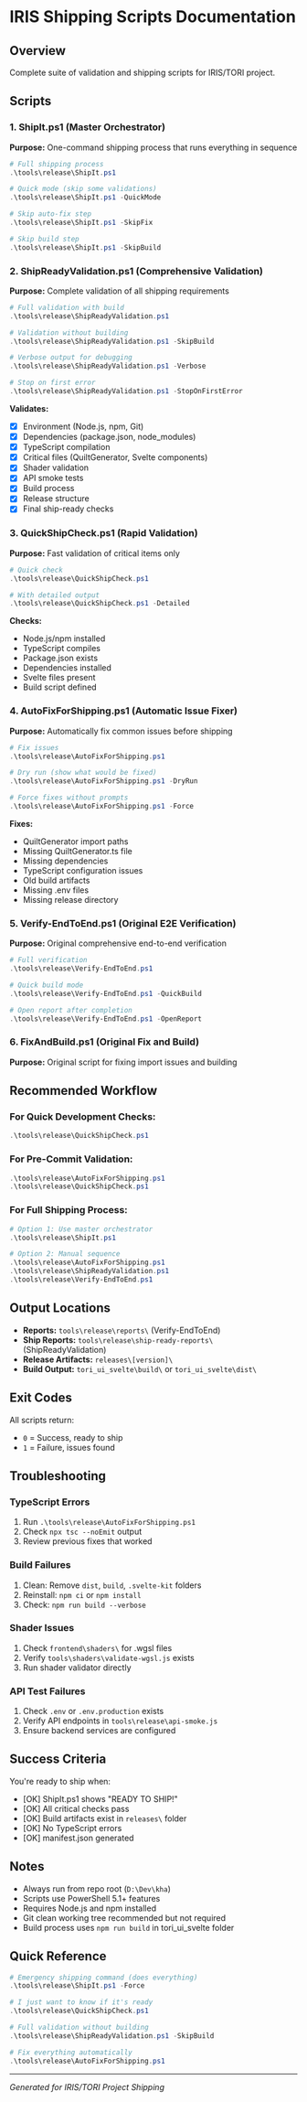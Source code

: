 # IRIS Shipping Scripts Documentation

## Overview
Complete suite of validation and shipping scripts for IRIS/TORI project.

## Scripts

### 1. **ShipIt.ps1** (Master Orchestrator)
**Purpose:** One-command shipping process that runs everything in sequence
```powershell
# Full shipping process
.\tools\release\ShipIt.ps1

# Quick mode (skip some validations)
.\tools\release\ShipIt.ps1 -QuickMode

# Skip auto-fix step
.\tools\release\ShipIt.ps1 -SkipFix

# Skip build step
.\tools\release\ShipIt.ps1 -SkipBuild
```

### 2. **ShipReadyValidation.ps1** (Comprehensive Validation)
**Purpose:** Complete validation of all shipping requirements
```powershell
# Full validation with build
.\tools\release\ShipReadyValidation.ps1

# Validation without building
.\tools\release\ShipReadyValidation.ps1 -SkipBuild

# Verbose output for debugging
.\tools\release\ShipReadyValidation.ps1 -Verbose

# Stop on first error
.\tools\release\ShipReadyValidation.ps1 -StopOnFirstError
```

**Validates:**
- [x] Environment (Node.js, npm, Git)
- [x] Dependencies (package.json, node_modules)
- [x] TypeScript compilation
- [x] Critical files (QuiltGenerator, Svelte components)
- [x] Shader validation
- [x] API smoke tests
- [x] Build process
- [x] Release structure
- [x] Final ship-ready checks

### 3. **QuickShipCheck.ps1** (Rapid Validation)
**Purpose:** Fast validation of critical items only
```powershell
# Quick check
.\tools\release\QuickShipCheck.ps1

# With detailed output
.\tools\release\QuickShipCheck.ps1 -Detailed
```

**Checks:**
- Node.js/npm installed
- TypeScript compiles
- Package.json exists
- Dependencies installed
- Svelte files present
- Build script defined

### 4. **AutoFixForShipping.ps1** (Automatic Issue Fixer)
**Purpose:** Automatically fix common issues before shipping
```powershell
# Fix issues
.\tools\release\AutoFixForShipping.ps1

# Dry run (show what would be fixed)
.\tools\release\AutoFixForShipping.ps1 -DryRun

# Force fixes without prompts
.\tools\release\AutoFixForShipping.ps1 -Force
```

**Fixes:**
- QuiltGenerator import paths
- Missing QuiltGenerator.ts file
- Missing dependencies
- TypeScript configuration issues
- Old build artifacts
- Missing .env files
- Missing release directory

### 5. **Verify-EndToEnd.ps1** (Original E2E Verification)
**Purpose:** Original comprehensive end-to-end verification
```powershell
# Full verification
.\tools\release\Verify-EndToEnd.ps1

# Quick build mode
.\tools\release\Verify-EndToEnd.ps1 -QuickBuild

# Open report after completion
.\tools\release\Verify-EndToEnd.ps1 -OpenReport
```

### 6. **FixAndBuild.ps1** (Original Fix and Build)
**Purpose:** Original script for fixing import issues and building

## Recommended Workflow

### For Quick Development Checks:
```powershell
.\tools\release\QuickShipCheck.ps1
```

### For Pre-Commit Validation:
```powershell
.\tools\release\AutoFixForShipping.ps1
.\tools\release\QuickShipCheck.ps1
```

### For Full Shipping Process:
```powershell
# Option 1: Use master orchestrator
.\tools\release\ShipIt.ps1

# Option 2: Manual sequence
.\tools\release\AutoFixForShipping.ps1
.\tools\release\ShipReadyValidation.ps1
.\tools\release\Verify-EndToEnd.ps1
```

## Output Locations

- **Reports:** `tools\release\reports\` (Verify-EndToEnd)
- **Ship Reports:** `tools\release\ship-ready-reports\` (ShipReadyValidation)
- **Release Artifacts:** `releases\[version]\`
- **Build Output:** `tori_ui_svelte\build\` or `tori_ui_svelte\dist\`

## Exit Codes

All scripts return:
- `0` = Success, ready to ship
- `1` = Failure, issues found

## Troubleshooting

### TypeScript Errors
1. Run `.\tools\release\AutoFixForShipping.ps1`
2. Check `npx tsc --noEmit` output
3. Review previous fixes that worked

### Build Failures
1. Clean: Remove `dist`, `build`, `.svelte-kit` folders
2. Reinstall: `npm ci` or `npm install`
3. Check: `npm run build --verbose`

### Shader Issues
1. Check `frontend\shaders\` for .wgsl files
2. Verify `tools\shaders\validate-wgsl.js` exists
3. Run shader validator directly

### API Test Failures
1. Check `.env` or `.env.production` exists
2. Verify API endpoints in `tools\release\api-smoke.js`
3. Ensure backend services are configured

## Success Criteria

You're ready to ship when:
- [OK] ShipIt.ps1 shows "READY TO SHIP!"
- [OK] All critical checks pass
- [OK] Build artifacts exist in `releases\` folder
- [OK] No TypeScript errors
- [OK] manifest.json generated

## Notes

- Always run from repo root (`D:\Dev\kha`)
- Scripts use PowerShell 5.1+ features
- Requires Node.js and npm installed
- Git clean working tree recommended but not required
- Build process uses `npm run build` in tori_ui_svelte folder

## Quick Reference

```powershell
# Emergency shipping command (does everything)
.\tools\release\ShipIt.ps1 -Force

# I just want to know if it's ready
.\tools\release\QuickShipCheck.ps1

# Full validation without building
.\tools\release\ShipReadyValidation.ps1 -SkipBuild

# Fix everything automatically
.\tools\release\AutoFixForShipping.ps1
```

---
*Generated for IRIS/TORI Project Shipping*
